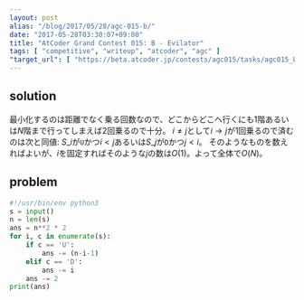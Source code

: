 ```yaml
---
layout: post
alias: "/blog/2017/05/28/agc-015-b/"
date: "2017-05-28T03:30:07+09:00"
title: "AtCoder Grand Contest 015: B - Evilator"
tags: [ "competitive", "writeup", "atcoder", "agc" ]
"target_url": [ "https://beta.atcoder.jp/contests/agc015/tasks/agc015_b" ]
---
```


## solution

最小化するのは距離でなく乗る回数なので、どこからどこへ行くにも$1$階あるいは$N$階まで行ってしまえば$2$回乗るので十分。
$i \ne j$として$i \to j$が$1$回乗るので済むのは次と同値: $S\_i$が`U`かつ$i \lt j$あるいは$S\_j$が`D`かつ$j \lt i$。
そのようなものを数えればよいが、$i$を固定すればそのような$j$の数は$O(1)$。よって全体で$O(N)$。

## problem

``` python
#!/usr/bin/env python3
s = input()
n = len(s)
ans = n**2 * 2
for i, c in enumerate(s):
    if c == 'U':
        ans -= (n-i-1)
    elif c == 'D':
        ans -= i
    ans -= 2
print(ans)
```
